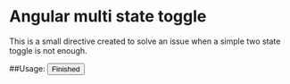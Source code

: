 # Angular multi state toggle
This is a small directive created to solve an issue when a simple two state
toggle is not enough.

##Usage:
    <button multistate-toggle="['disabled', 'included', 'excluded']" ng-model="finished">
        <span>Finished</span> <i class="status-icon"></i>
    </button>
